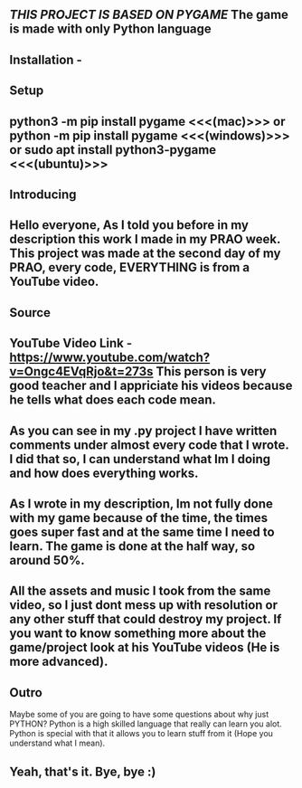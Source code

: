 *THIS PROJECT IS BASED ON PYGAME* 
The game is made with only Python language
-----------------------------------------------------------------------------------
Installation - 
-----------------------------------------------------------------------------------
## Setup
python3 -m pip install pygame <<<(mac)>>>
or
python -m pip install pygame <<<(windows)>>>
or
sudo apt install python3-pygame <<<(ubuntu)>>>
-----------------------------------------------------------------------------------
## Introducing 
Hello everyone,
As I told you before in my description this work I made in my PRAO week. 
This project was made at the second day of my PRAO, every code, EVERYTHING is from a YouTube video. 
-----------------------------------------------------------------------------------
## Source
YouTube Video Link - https://www.youtube.com/watch?v=Ongc4EVqRjo&t=273s
This person is very good teacher and I appriciate his videos because he tells what does each code mean. 
-----------------------------------------------------------------------------------
As you can see in my .py project I have written comments under almost every code that I wrote. I did that so, I can understand what Im I doing and how does everything works. 
-----------------------------------------------------------------------------------
As I wrote in my description, Im not fully done with my game because of the time, the times goes super fast and at the same time I need to learn. The game is done at the half way, so around 50%. 
-----------------------------------------------------------------------------------
All the assets and music I took from the same video, so I just dont mess up with resolution or any other stuff that could destroy my project. If you want to know something more about the game/project look at his YouTube videos (He is more advanced). 
-----------------------------------------------------------------------------------
## Outro
Maybe some of you are going to have some questions about why just PYTHON?
Python is a high skilled language that really can learn you alot. Python is special with that it allows you to learn stuff from it (Hope you understand what I mean). 

Yeah, that's it.
Bye, bye :)
-----------------------------------------------------------------------------------